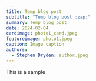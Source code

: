 ```yaml
---
title: Temp blog post
subtitle: "Temp blog post :zap:"
summary: Temp blog post
date: 2024-02-04
cardimage: photo1_card.jpeg
featureimage: photo1.jpeg
caption: Image caption
authors:
  - Stephen Dryden: author.jpeg
---
```


This is a sample
